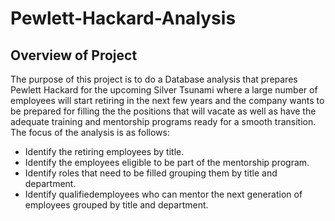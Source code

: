 # Pewlett-Hackard-Analysis

## **Overview of Project**

The purpose of this project  is to do a Database analysis that prepares Pewlett Hackard for the upcoming Silver Tsunami where a large number of employees will start retiring in the next few years and the company wants to be prepared for filling the the positions that will vacate as well as have the adequate training and mentorship programs ready for a smooth transition.
The focus of the analysis is as follows: 

-	Identify the retiring employees by  title.
-	Identify the employees eligible to be part of the mentorship program.
-	Identify roles that need to be filled grouping them by title and department.
-	Identify qualifiedemployees who can mentor the next generation of employees grouped by title and department.
